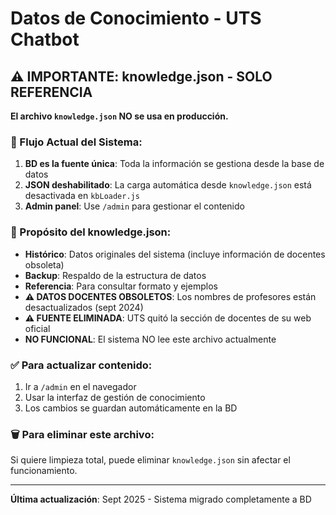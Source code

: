 # Datos de Conocimiento - UTS Chatbot

## ⚠️ IMPORTANTE: knowledge.json - SOLO REFERENCIA

**El archivo `knowledge.json` NO se usa en producción.** 

### 🔄 Flujo Actual del Sistema:
1. **BD es la fuente única**: Toda la información se gestiona desde la base de datos
2. **JSON deshabilitado**: La carga automática desde `knowledge.json` está desactivada en `kbLoader.js`
3. **Admin panel**: Use `/admin` para gestionar el contenido

### 📁 Propósito del knowledge.json:
- **Histórico**: Datos originales del sistema (incluye información de docentes obsoleta)
- **Backup**: Respaldo de la estructura de datos  
- **Referencia**: Para consultar formato y ejemplos
- **⚠️ DATOS DOCENTES OBSOLETOS**: Los nombres de profesores están desactualizados (sept 2024)
- **⚠️ FUENTE ELIMINADA**: UTS quitó la sección de docentes de su web oficial
- **NO FUNCIONAL**: El sistema NO lee este archivo actualmente

### ✅ Para actualizar contenido:
1. Ir a `/admin` en el navegador
2. Usar la interfaz de gestión de conocimiento  
3. Los cambios se guardan automáticamente en la BD

### 🗑️ Para eliminar este archivo:
Si quiere limpieza total, puede eliminar `knowledge.json` sin afectar el funcionamiento.

---
**Última actualización**: Sept 2025 - Sistema migrado completamente a BD